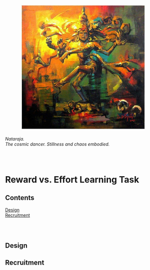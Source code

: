 <p align="center"> <img width="400" src="task.jpeg" alt="triumvirate"> </p>

###### *Nataraja.*<br>*The cosmic dancer. Stillness and chaos embodied.*
<br>

# Reward vs. Effort Learning Task
## Contents
[Design](task.md#design)<br>
[Recruitment](task.md#recruitment)<br>

<br>
<br>

## Design

## Recruitment


